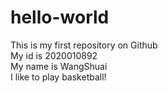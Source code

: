 # hello-world 
This is my first repository on Github  
My id is 2020010892  
My name is WangShuai  
I like to play basketball!  
